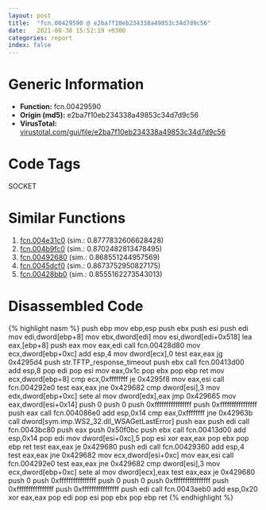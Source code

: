 ```yaml
---
layout: post
title:  "fcn.00429590 @ e2ba7f10eb234338a49853c34d7d9c56"
date:   2021-08-30 15:52:19 +0300
categories: report
index: false
---
```


# Generic Information
- **Function:** fcn.00429590
- **Origin (md5):** e2ba7f10eb234338a49853c34d7d9c56
- **VirusTotal:** [virustotal.com/gui/file/e2ba7f10eb234338a49853c34d7d9c56][virustotal_ref]

# Code Tags
<span class="tag" id="SOCKET">SOCKET</span>


# Similar Functions

1. [fcn.004e31c0][similar_1_ref] (sim.: 0.8777832606628428)
2. [fcn.004b9fc0][similar_2_ref] (sim.: 0.8702482813478495)
3. [fcn.00492680][similar_3_ref] (sim.: 0.868551244957569)
4. [fcn.0045dcf0][similar_4_ref] (sim.: 0.8673752950827175)
5. [fcn.00428bb0][similar_5_ref] (sim.: 0.8555162273543013)


# Disassembled Code

{% highlight nasm %}
push ebp
mov ebp,esp
push ebx
push esi
push edi
mov edi,dword[ebp+8]
mov ebx,dword[edi]
mov esi,dword[edi+0x518]
lea eax,[ebp+8]
push eax
mov eax,edi
call fcn.00428d80
mov ecx,dword[ebp+0xc]
add esp,4
mov dword[ecx],0
test eax,eax
jg 0x4295d4
push str.TFTP_response_timeout
push ebx
call fcn.00413d00
add esp,8
pop edi
pop esi
mov eax,0x1c
pop ebx
pop ebp
ret 
mov ecx,dword[ebp+8]
cmp ecx,0xffffffff
je 0x4295f8
mov eax,esi
call fcn.004292e0
test eax,eax
jne 0x429682
cmp dword[esi],3
mov edx,dword[ebp+0xc]
sete al
mov dword[edx],eax
jmp 0x429665
mov eax,dword[esi+0x14]
push 0
push 0
push 0xffffffffffffffff
push 0xffffffffffffffff
push eax
call fcn.004086e0
add esp,0x14
cmp eax,0xffffffff
jne 0x42963b
call dword[sym.imp.WS2_32.dll_WSAGetLastError]
push eax
push edi
call fcn.0043bc80
push eax
push 0x50f0bc
push ebx
call fcn.00413d00
add esp,0x14
pop edi
mov dword[esi+0xc],5
pop esi
xor eax,eax
pop ebx
pop ebp
ret 
test eax,eax
je 0x429680
push edi
call fcn.00429360
add esp,4
test eax,eax
jne 0x429682
mov ecx,dword[esi+0xc]
mov eax,esi
call fcn.004292e0
test eax,eax
jne 0x429682
cmp dword[esi],3
mov ecx,dword[ebp+0xc]
sete al
mov dword[ecx],eax
test eax,eax
je 0x429680
push 0
push 0xffffffffffffffff
push 0
push 0
push 0xffffffffffffffff
push 0xffffffffffffffff
push 0xffffffffffffffff
push edi
call fcn.0043aeb0
add esp,0x20
xor eax,eax
pop edi
pop esi
pop ebx
pop ebp
ret 
{% endhighlight %}


[similar_1_ref]: /report/fcn.004e31c0@4fe38de7c6c86a1bad209560fa052231
[similar_2_ref]: /report/fcn.004b9fc0@1160595edb203a63cb2ca3ce2ff04f47
[similar_3_ref]: /report/fcn.00492680@be7fba7cc724acf4ae2900d99e0fc9c3
[similar_4_ref]: /report/fcn.0045dcf0@289859175c221b107317af7727d26c17
[similar_5_ref]: /report/fcn.00428bb0@e2ba7f10eb234338a49853c34d7d9c56
[virustotal_ref]: https://www.virustotal.com/gui/file/e2ba7f10eb234338a49853c34d7d9c56